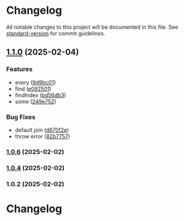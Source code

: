 # Changelog

All notable changes to this project will be documented in this file. See [standard-version](https://github.com/conventional-changelog/standard-version) for commit guidelines.

## [1.1.0](https://github.com/nigrosimone/turbo-array/compare/v1.0.6...v1.1.0) (2025-02-04)


### Features

* every ([9d9bc01](https://github.com/nigrosimone/turbo-array/commit/9d9bc0155032f1f7680278886465c1f793b5e67e))
* find ([e092501](https://github.com/nigrosimone/turbo-array/commit/e092501a88b7e10cde1714d1dd0036e8e63cc01c))
* findIndex ([bd56db3](https://github.com/nigrosimone/turbo-array/commit/bd56db31b84282dc7664c234fedf1638d38aa481))
* some ([249e752](https://github.com/nigrosimone/turbo-array/commit/249e752fd0cf872950f6e70545a47638a99e29a0))


### Bug Fixes

* default join ([d670f2e](https://github.com/nigrosimone/turbo-array/commit/d670f2e7fbd23bc1c95b4cf03dc57c15e71e04db))
* throw error ([82b7757](https://github.com/nigrosimone/turbo-array/commit/82b7757b6fb43951f8538480c275f18245e2e337))

### [1.0.6](https://github.com/nigrosimone/turbo-array/compare/v1.0.4...v1.0.6) (2025-02-02)

### [1.0.4](https://github.com/nigrosimone/turbo-array/compare/v1.0.2...v1.0.4) (2025-02-02)

### 1.0.2 (2025-02-02)

# Changelog

